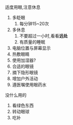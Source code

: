 适度用眼,注意休息



1. 多眨眼
   1. 每分钟15~20次
2. 多休息
   1. 不要超过一小时,看看**远处**
   2. 有质量的睡眠
3. 电脑位置与屏幕显示
4. 热敷眼睛
5. 使用加湿器?
6. 合适的眼镜
7. 摘下隐形眼镜
8. 增加户外活动
9.  遵医嘱使用眼药水

没什么用的
1. 看绿色东西
2. 转动眼球
3. 吃补

